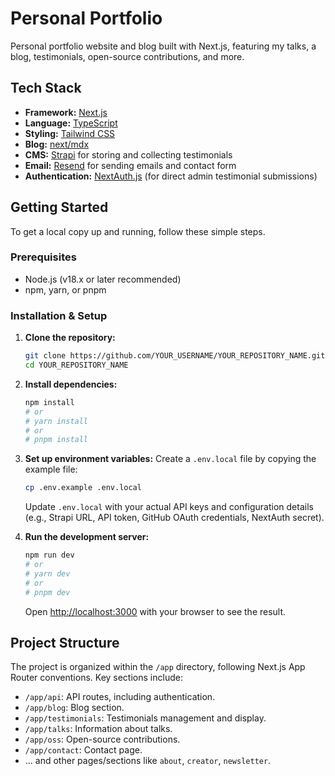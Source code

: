 # Personal Portfolio

Personal portfolio website and blog built with Next.js, featuring my talks, a blog, testimonials, open-source contributions, and more.

## Tech Stack

- **Framework:** [Next.js](https://nextjs.org/)
- **Language:** [TypeScript](https://www.typescriptlang.org/)
- **Styling:** [Tailwind CSS](https://tailwindcss.com/)
- **Blog:** [next/mdx](https://nextjs.org/docs/pages/guides/mdx)
- **CMS:** [Strapi](https://strapi.io/) for storing and collecting testimonials
- **Email:** [Resend](https://resend.com/) for sending emails and contact form
- **Authentication:** [NextAuth.js](https://next-auth.js.org/) (for direct admin testimonial submissions)

## Getting Started

To get a local copy up and running, follow these simple steps.

### Prerequisites

- Node.js (v18.x or later recommended)
- npm, yarn, or pnpm

### Installation & Setup

1.  **Clone the repository:**
    ```sh
    git clone https://github.com/YOUR_USERNAME/YOUR_REPOSITORY_NAME.git
    cd YOUR_REPOSITORY_NAME
    ```
2.  **Install dependencies:**
    ```sh
    npm install
    # or
    # yarn install
    # or
    # pnpm install
    ```
3.  **Set up environment variables:**
    Create a `.env.local` file by copying the example file:

    ```sh
    cp .env.example .env.local
    ```

    Update `.env.local` with your actual API keys and configuration details (e.g., Strapi URL, API token, GitHub OAuth credentials, NextAuth secret).

4.  **Run the development server:**
    ```sh
    npm run dev
    # or
    # yarn dev
    # or
    # pnpm dev
    ```
    Open [http://localhost:3000](http://localhost:3000) with your browser to see the result.

## Project Structure

The project is organized within the `/app` directory, following Next.js App Router conventions. Key sections include:

- `/app/api`: API routes, including authentication.
- `/app/blog`: Blog section.
- `/app/testimonials`: Testimonials management and display.
- `/app/talks`: Information about talks.
- `/app/oss`: Open-source contributions.
- `/app/contact`: Contact page.
- ... and other pages/sections like `about`, `creator`, `newsletter`.
